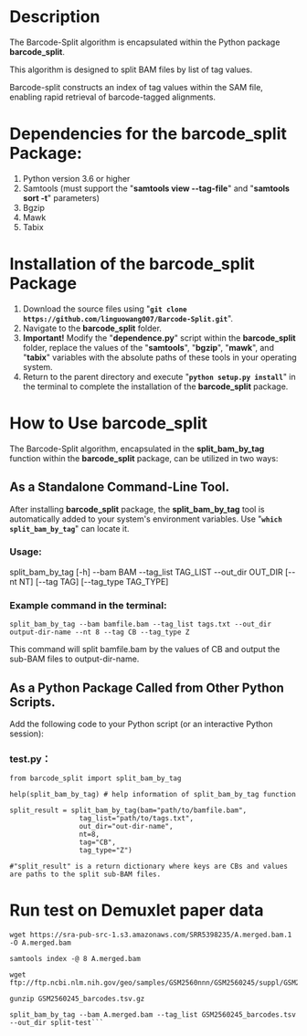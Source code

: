 # Description
The Barcode-Split algorithm is encapsulated within the Python package **barcode_split**.

This algorithm is designed to split BAM files by list of tag values. 

Barcode-split constructs an index of tag values within the SAM file, enabling rapid retrieval of barcode-tagged alignments.
# Dependencies for the barcode_split Package:

1. Python version 3.6 or higher
2. Samtools (must support the "**samtools view --tag-file**" and "**samtools sort -t**" parameters)
3. Bgzip
4. Mawk
5. Tabix


# Installation of the barcode_split Package

1. Download the source files using "**```git clone https://github.com/linguowang007/Barcode-Split.git```**".
2. Navigate to the **barcode_split** folder.
3. **Important!** Modify the "**dependence.py**" script within the **barcode_split** folder, replace the values of the "**samtools**", "**bgzip**", "**mawk**", and "**tabix**" variables with the absolute paths of these tools in your operating system.
4. Return to the parent directory and execute "**```python setup.py install```**" in the terminal to complete the installation of the **barcode_split** package.


# How to Use barcode_split

The Barcode-Split algorithm, encapsulated in the **split_bam_by_tag** function within the **barcode_split** package, can be utilized in two ways:

## As a Standalone Command-Line Tool. 
After installing **barcode_split** package, the **split_bam_by_tag** tool is automatically added to your system's environment variables. Use "**```which split_bam_by_tag```**" can locate it.

### Usage:
split_bam_by_tag [-h] --bam BAM --tag_list TAG_LIST --out_dir OUT_DIR [--nt NT] [--tag TAG] [--tag_type TAG_TYPE]

### Example command in the terminal:
```split_bam_by_tag --bam bamfile.bam --tag_list tags.txt --out_dir output-dir-name --nt 8 --tag CB --tag_type Z```

This command will split bamfile.bam by the values of CB and output the sub-BAM files to output-dir-name.

## As a Python Package Called from Other Python Scripts. 
Add the following code to your Python script (or an interactive Python session):
### test.py：
```
from barcode_split import split_bam_by_tag

help(split_bam_by_tag) # help information of split_bam_by_tag function

split_result = split_bam_by_tag(bam="path/to/bamfile.bam",
                 tag_list="path/to/tags.txt",
                 out_dir="out-dir-name",
                 nt=8,
                 tag="CB",
                 tag_type="Z")
                 
#"split_result" is a return dictionary where keys are CBs and values are paths to the split sub-BAM files.
```

# Run test on Demuxlet paper data

```
wget https://sra-pub-src-1.s3.amazonaws.com/SRR5398235/A.merged.bam.1 -O A.merged.bam

samtools index -@ 8 A.merged.bam

wget ftp://ftp.ncbi.nlm.nih.gov/geo/samples/GSM2560nnn/GSM2560245/suppl/GSM2560245_barcodes.tsv.gz

gunzip GSM2560245_barcodes.tsv.gz

split_bam_by_tag --bam A.merged.bam --tag_list GSM2560245_barcodes.tsv --out_dir split-test```
